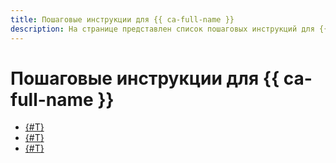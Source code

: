 ```yaml
---
title: Пошаговые инструкции для {{ ca-full-name }}
description: На странице представлен список пошаговых инструкций для {{ ca-name }}.
---
```


# Пошаговые инструкции для {{ ca-full-name }}

* [{#T}](./autocompletion.md)
* [{#T}](./chat.md)
* [{#T}](quick-actions.md)